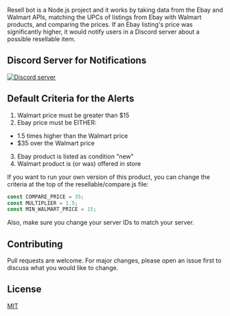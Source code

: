 Resell bot is a Node.js project and it works by taking data from the Ebay and Walmart APIs, matching the UPCs of listings from Ebay with Walmart products, and comparing the prices. If an Ebay listing's price was significantly higher, it would notify users in a Discord server about a possible resellable item.

## Discord Server for Notifications
<a href="https://discord.gg/DeSKEJgkQh"><img src="https://img.shields.io/discord/848696206691663892?color=5865F2&logo=discord&logoColor=white" alt="Discord server" /></a>


## Default Criteria for the Alerts
1) Walmart price must be greater than $15
2) Ebay price must be EITHER:
- 1.5 times higher than the Walmart price
- $35 over the Walmart price
3) Ebay product is listed as condition "new"
4) Walmart product is (or was) offered in store

If you want to run your own version of this product, you can change the criteria at the top of the resellable/compare.js file:
```javascript
const COMPARE_PRICE = 35;
const MULTIPLIER = 1.5;
const MIN_WALMART_PRICE = 15;
```
Also, make sure you change your server IDs to match your server.

## Contributing
Pull requests are welcome. For major changes, please open an issue first to discuss what you would like to change.

## License
[MIT](https://choosealicense.com/licenses/mit/)
